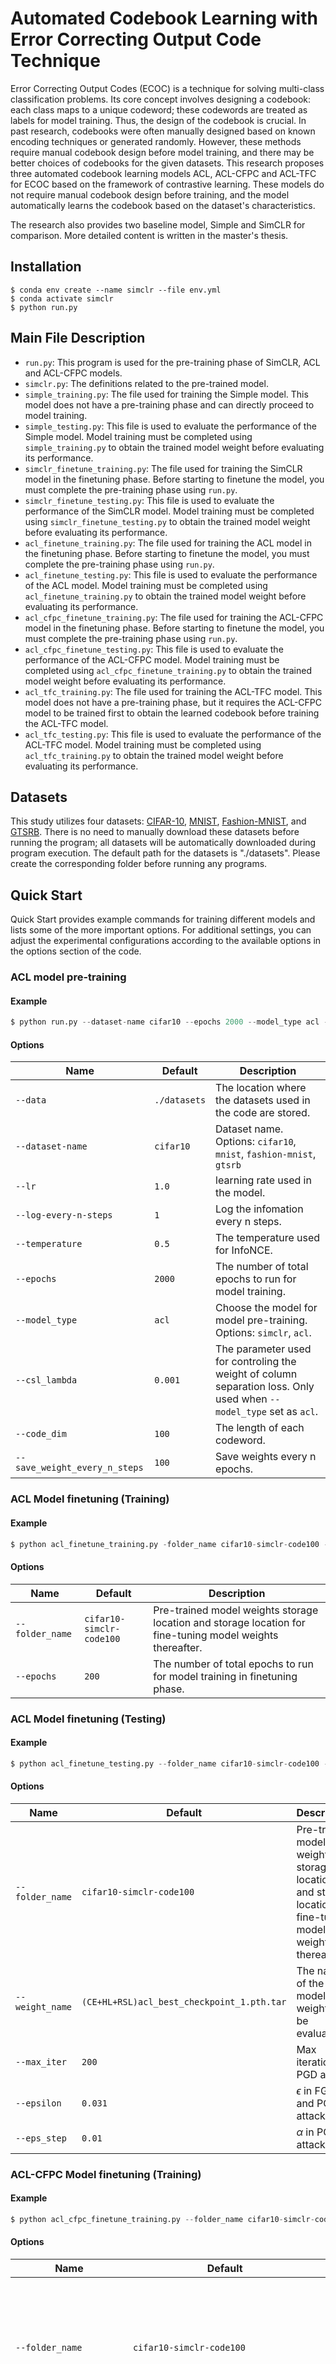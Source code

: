 # Automated Codebook Learning with Error Correcting Output Code Technique

Error Correcting Output Codes (ECOC) is a technique for solving multi-class classification problems. Its core concept involves designing a codebook: each class maps to a unique codeword; these codewords are treated as labels for model training. Thus, the design of the codebook is crucial. In past research, codebooks were often manually designed based on known encoding techniques or generated randomly. However, these methods require manual codebook design before model training, and there may be better choices of codebooks for the given datasets. This research proposes three automated codebook learning models ACL, ACL-CFPC and ACL-TFC for ECOC based on the framework of contrastive learning. These models do not require manual codebook design before training, and the model automatically learns the codebook based on the dataset's characteristics. 

The research also provides two baseline model, Simple and SimCLR for comparison. More detailed content is written in the master's thesis.
## Installation

```
$ conda env create --name simclr --file env.yml
$ conda activate simclr
$ python run.py
```

## Main File Description
* `run.py`: This program is used for the pre-training phase of SimCLR, ACL and ACL-CFPC models.
* `simclr.py`: The definitions related to the pre-trained model.
* `simple_training.py`: The file used for training the Simple model. This model does not have a pre-training phase and can directly proceed to model training.
* `simple_testing.py`: This file is used to evaluate the performance of the Simple model. Model training must be completed using `simple_training.py` to obtain the trained model weight before evaluating its performance.
* `simclr_finetune_training.py`: The file used for training the SimCLR model in the finetuning phase. Before starting to finetune the model, you must complete the pre-training phase using `run.py`.
* `simclr_finetune_testing.py`: This file is used to evaluate the performance of the SimCLR model. Model training must be completed using `simclr_finetune_testing.py` to obtain the trained model weight before evaluating its performance.
* `acl_finetune_training.py`: The file used for training the ACL model in the finetuning phase. Before starting to finetune the model, you must complete the pre-training phase using `run.py`.
* `acl_finetune_testing.py`: This file is used to evaluate the performance of the ACL model. Model training must be completed using `acl_finetune_training.py` to obtain the trained model weight before evaluating its performance.
* `acl_cfpc_finetune_training.py`: The file used for training the ACL-CFPC model in the finetuning phase. Before starting to finetune the model, you must complete the pre-training phase using `run.py`.
* `acl_cfpc_finetune_testing.py`: This file is used to evaluate the performance of the ACL-CFPC model. Model training must be completed using `acl_cfpc_finetune_training.py` to obtain the trained model weight before evaluating its performance.
* `acl_tfc_training.py`: The file used for training the ACL-TFC model. This model does not have a pre-training phase, but it requires the ACL-CFPC model to be trained first to obtain the learned codebook before training the ACL-TFC model.
* `acl_tfc_testing.py`: This file is used to evaluate the performance of the ACL-TFC model. Model training must be completed using `acl_tfc_training.py` to obtain the trained model weight before evaluating its performance.


## Datasets
This study utilizes four datasets: [CIFAR-10](https://www.tensorflow.org/datasets/catalog/cifar10), [MNIST](https://www.tensorflow.org/datasets/catalog/mnist), [Fashion-MNIST](https://www.tensorflow.org/datasets/catalog/fashion_mnist), and [GTSRB](https://www.tensorflow.org/datasets/catalog/visual_domain_decathlon). There is no need to manually download these datasets before running the program; all datasets will be automatically downloaded during program execution. The default path for the datasets is "./datasets". Please create the corresponding folder before running any programs.

## Quick Start
Quick Start provides example commands for training different models and lists some of the more important options. For additional settings, you can adjust the experimental configurations according to the available options in the options section of the code.

### ACL model pre-training
#### Example

```python
$ python run.py --dataset-name cifar10 --epochs 2000 --model_type acl --csl_lambda 0.001 --code_dim 100 --save_weight_every_n_steps 100
```

#### Options
| Name      | Default | Description |
|-----------|---------|-------------|
| `--data` | `./datasets`   | The location where the datasets used in the code are stored.  |
| `--dataset-name` | `cifar10`   | Dataset name.  <br/> Options: `cifar10`, `mnist`, `fashion-mnist`, `gtsrb`|
| `--lr` | `1.0`   | learning rate used in the model. |
| `--log-every-n-steps` | `1`   | Log the infomation every n steps. |
| `--temperature` | `0.5`   | The temperature used for InfoNCE. |
| `--epochs` | `2000`   | The number of total epochs to run for model training. |
| `--model_type` | `acl`   | Choose the model for model pre-training. <br/> Options: `simclr`, `acl`. |
| `--csl_lambda` | `0.001`   | The parameter used for controling the weight of column separation loss. Only used when `--model_type` set as `acl`. |
| `--code_dim` | `100`   | The length of each codeword. |
| `--save_weight_every_n_steps` | `100`   |Save weights every n epochs. |

### ACL Model finetuning (Training)
#### Example

```python
$ python acl_finetune_training.py -folder_name cifar10-simclr-code100 --epochs 200 --pretrain_epochs 1800 
```

#### Options
| Name      | Default | Description |
|-----------|---------|-------------|
| `--folder_name` | `cifar10-simclr-code100`   | Pre-trained model weights storage location and storage location for fine-tuning model weights thereafter.  |
| `--epochs` | `200`   | The number of total epochs to run for model training in finetuning phase. |

### ACL Model finetuning (Testing)
#### Example

```python
$ python acl_finetune_testing.py --folder_name cifar10-simclr-code100 --attack_type FGSM 
```

#### Options
| Name      | Default | Description |
|-----------|---------|-------------|
| `--folder_name` | `cifar10-simclr-code100`   | Pre-trained model weights storage location and storage location for fine-tuning model weights thereafter.  |
| `--weight_name` | `(CE+HL+RSL)acl_best_checkpoint_1.pth.tar`   | The name of the model weights to be evaluated. |
| `--max_iter` | `200`   | Max iteration for PGD attack.  |
| `--epsilon` | `0.031`   | $\epsilon$ in FGSM and PGD attack.  |
| `--eps_step` | `0.01`   | $\alpha$ in PGD attack. |

### ACL-CFPC Model finetuning (Training)
#### Example

```python
$ python acl_cfpc_finetune_training.py --folder_name cifar10-simclr-code100 --epochs 200 --pretrain_epochs 1800 --learned_codebook_name (CE+HL+RSL)cifar10_100bits_codebooks
```

#### Options
| Name      | Default | Description |
|-----------|---------|-------------|
| `--folder_name` | `cifar10-simclr-code100`   | Pre-trained model weights storage location and storage location for fine-tuning model weights thereafter.  |
| `--epochs` | `200`   | The number of total epochs to run for model training in finetuning phase. |
| `--learned_codebook_name` | `(CE+HL+RSL)cifar10_100bits_codebooks`   | Learned codebook name generated from ACL-CFPC model. |

### ACL-CFPC Model finetuning (Testing)
#### Example

```python
$ python acl_cfpc_finetune_testing.py --folder_name cifar10-simclr-code100 --attack_type FGSM 
```

#### Options
| Name      | Default | Description |
|-----------|---------|-------------|
| `--folder_name` | `cifar10-simclr-code100`   | Pre-trained model weights storage location and storage location for fine-tuning model weights thereafter.  |
| `--weight_name` | `(CE+HL+RSL)acl_cfpc_best_checkpoint_1.pth.tar`   | The name of the model weights to be evaluated. |
| `--max_iter` | `200`   | Max iteration for PGD attack.  |
| `--epsilon` | `0.031`   | $\epsilon$ in FGSM and PGD attack.  |
| `--eps_step` | `0.01`   | $\alpha$ in PGD attack. |

### ACL-TFC Model Training
#### Example

```python
$ python acl_tfc_training.py --folder_name cifar10-simclr-code100 --dataset_name cifar10 --epochs 2000 -learned_codebook (CE+HL+RSL)cifar10_100bits_codebooks.npy --code_dim 100
```

#### Options
| Name      | Default | Description |
|-----------|---------|-------------|
| `--folder_name` | `cifar10-simclr-code100`   | The storage location for the model weights thereafter.  |
| `--dataset_name` | `cifar10`   | Dataset name.  <br/> Options: `cifar10`, `mnist`, `fashion-mnist`, `gtsrb`|
| `--epochs` | `2000`   | The number of total epochs to run for model training. |
| `--learned_codebook` | `(CE+HL+RSL)cifar10_100bits_codebooks.npy`   | Learned codebook generated from ACL-CFPC model. |
| `--code_dim` | `100`   | The length of each codeword. |
| `--temperature` | `0.5`   | The temperature used for InfoNCE. |
> [!WARNING]  
> The length of the codewords in learned codebook must match to the arch of the ACL-TFC model.

### ACL-TFC Model Testing
#### Example

```python
$ python acl_tfc_testing.py --folder_name cifar10-simclr-code100 --attack_type FGSM 
```

#### Options
| Name      | Default | Description |
|-----------|---------|-------------|
| `--folder_name` | `cifar10-simclr-code100`   | Pre-trained model weights storage location and storage location for fine-tuning model weights thereafter.  |
| `--weight_name` | `(CE+HL+RSL)acl_best_checkpoint_1.pth.tar`   | The name of the model weights to be evaluated. |
| `--max_iter` | `200`   | Max iteration for PGD attack.  |
| `--epsilon` | `0.031`   | $\epsilon$ in FGSM and PGD attack.  |
| `--eps_step` | `0.01`   | $\alpha$ in PGD attack. |
